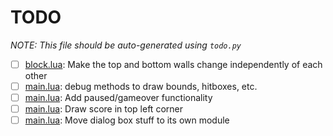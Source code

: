 # TODO
_NOTE: This file should be auto-generated using `todo.py`_  
  
- [ ] [block.lua](block.lua#L192): Make the top and bottom walls change independently of each other
- [ ] [main.lua](main.lua#L161): debug methods to draw bounds, hitboxes, etc.
- [ ] [main.lua](main.lua#L207): Add paused/gameover functionality
- [ ] [main.lua](main.lua#L231): Draw score in top left corner
- [ ] [main.lua](main.lua#L245): Move dialog box stuff to its own module
